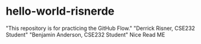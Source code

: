 # hello-world-risnerde
"This repository is for practicing the GitHub Flow."
"Derrick Risner, CSE232 Student"
"Benjamin Anderson, CSE232 Student"
Nice Read ME
